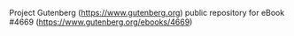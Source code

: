 Project Gutenberg (https://www.gutenberg.org) public repository for eBook #4669 (https://www.gutenberg.org/ebooks/4669)
